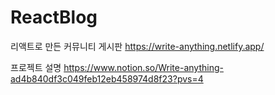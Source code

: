 # ReactBlog
리액트로 만든 커뮤니티 게시판
https://write-anything.netlify.app/

프로젝트 설명
https://www.notion.so/Write-anything-ad4b840df3c049feb12eb458974d8f23?pvs=4
